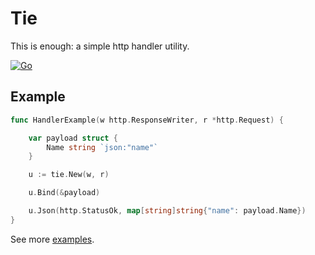 # Tie

This is enough: a simple http handler utility.

[![Go](https://github.com/ofabricio/tie/actions/workflows/go.yml/badge.svg)](https://github.com/ofabricio/tie/actions/workflows/go.yml)

## Example

```go
func HandlerExample(w http.ResponseWriter, r *http.Request) {

    var payload struct {
        Name string `json:"name"`
    }

    u := tie.New(w, r)

    u.Bind(&payload)

    u.Json(http.StatusOk, map[string]string{"name": payload.Name})
}
```

See more [examples](/tie_test.go).
